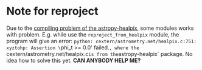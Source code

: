 # Note for reproject
Due to the [compiling problem of the astropy-healpix](https://github.com/Universebenzene/benzene-overlay/tree/master/dev-python/astropy-healpix#note-for-astropy-healpix), some modules works with problem. E.g. while use the `reproject_from_healpix` module, the program will give an error: `python: cextern/astrometry.net/healpix.c:751: xyztohp: Assertion \`phi_t >= 0.0' failed.`, where the `cextern/astrometry.net/healpix.c` is from the `astropy-healpix` package. No idea how to solve this yet. **CAN ANYBODY HELP ME?**

